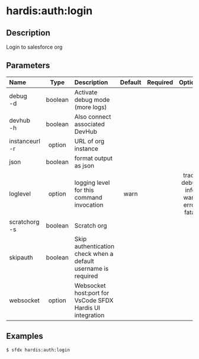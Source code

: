 <!-- This file has been generated with command 'sfdx hardis:doc:plugin:generate'. Please do not update it manually or it may be overwritten -->
# hardis:auth:login

## Description

Login to salesforce org

## Parameters

| Name               |  Type   | Description                                                   | Default | Required |                        Options                        |
|:-------------------|:-------:|:--------------------------------------------------------------|:-------:|:--------:|:-----------------------------------------------------:|
| debug<br/>-d       | boolean | Activate debug mode (more logs)                               |         |          |                                                       |
| devhub<br/>-h      | boolean | Also connect associated DevHub                                |         |          |                                                       |
| instanceurl<br/>-r | option  | URL of org instance                                           |         |          |                                                       |
| json               | boolean | format output as json                                         |         |          |                                                       |
| loglevel           | option  | logging level for this command invocation                     |  warn   |          | trace<br/>debug<br/>info<br/>warn<br/>error<br/>fatal |
| scratchorg<br/>-s  | boolean | Scratch org                                                   |         |          |                                                       |
| skipauth           | boolean | Skip authentication check when a default username is required |         |          |                                                       |
| websocket          | option  | Websocket host:port for VsCode SFDX Hardis UI integration     |         |          |                                                       |

## Examples

```shell
$ sfdx hardis:auth:login
```


